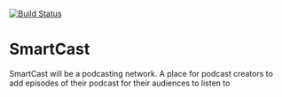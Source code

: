 [![Build Status](https://travis-ci.org/MatteoArella/SmartCast.svg?branch=master)](https://travis-ci.org/MatteoArella/SmartCast)

# SmartCast
SmartCast will be a podcasting network. A place for podcast creators to add episodes of their podcast for their audiences to listen to
